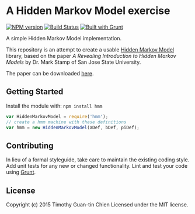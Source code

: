 # A Hidden Markov Model exercise

[![NPM version](https://badge.fury.io/js/hmm.png)](http://badge.fury.io/js/hmm)
[![Build Status](https://secure.travis-ci.org/timdream/hmm.png?branch=master)](http://travis-ci.org/timdream/hmm)
[![Built with Grunt](https://cdn.gruntjs.com/builtwith.png)](http://gruntjs.com/)

A simple Hidden Markov Model implementation.

This repository is an attempt to create a usable [Hidden Markov Model](https://en.wikipedia.org/wiki/Hidden_Markov_model) library,
based on the paper *A Revealing Introduction to Hidden Markov Models* by Dr. Mark Stamp of San Jose State University.

The paper can be downloaded [here](http://www.cs.sjsu.edu/~stamp/RUA/HMM.pdf).

## Getting Started
Install the module with: `npm install hmm`

```javascript
var HiddenMarkovModel = require('hmm');
// create a hmm machine with these definitions
var hmm = new HiddenMarkovModel(aDef, bDef, piDef);
```

## Contributing
In lieu of a formal styleguide, take care to maintain the existing coding style. Add unit tests for any new or changed functionality.
Lint and test your code using [Grunt](http://gruntjs.com/).

## License
Copyright (c) 2015 Timothy Guan-tin Chien
Licensed under the MIT license.
